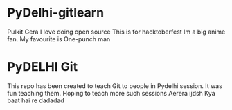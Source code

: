 # PyDelhi-gitlearn
Pulkit Gera
I love doing open source
This is for hacktoberfest
Im a big anime fan. My favourite is One-punch man
# PyDELHI Git 
This repo has been created to teach Git to people in Pydelhi session. It was fun teaching them. Hoping to teach more such sessions
Aerera ijdsh Kya baat hai re dadadad